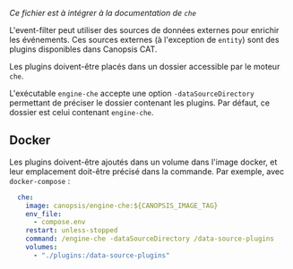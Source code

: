*Ce fichier est à intégrer à la documentation de `che`*

L'event-filter peut utiliser des sources de données externes pour enrichir les
événements. Ces sources externes (à l'exception de `entity`) sont des plugins
disponibles dans Canopsis CAT.

Les plugins doivent-être placés dans un dossier accessible par le moteur `che`.

L'exécutable `engine-che` accepte une option `-dataSourceDirectory` permettant
de préciser le dossier contenant les plugins. Par défaut, ce dossier est celui
contenant `engine-che`.

## Docker

Les plugins doivent-être ajoutés dans un volume dans l'image docker, et leur
emplacement doit-être précisé dans la commande. Par exemple, avec
`docker-compose` :

```yaml
  che:
    image: canopsis/engine-che:${CANOPSIS_IMAGE_TAG}
    env_file:
      - compose.env
    restart: unless-stopped
    command: /engine-che -dataSourceDirectory /data-source-plugins
    volumes:
      - "./plugins:/data-source-plugins"
```
